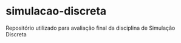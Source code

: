# simulacao-discreta
Repositório utilizado para avaliação final da disciplina de Simulação Discreta
